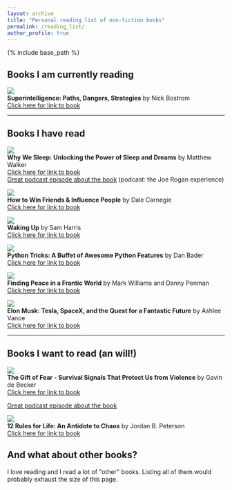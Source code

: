 ```yaml
---
layout: archive
title: "Personal reading list of non-fiction books"
permalink: /reading_list/
author_profile: true
---
```


{% include base_path %}

## Books I am currently reading

![](../images/bostrom.png)   
**Superintelligence: Paths, Dangers, Strategies** by Nick Bostrom     
[Click here for link to book](https://www.amazon.com/gp/product/0198739834/ref=as_li_qf_sp_asin_il_tl?ie=UTF8&tag=nbostrom0c-20&camp=1789&creative=9325&linkCode=as2&creativeASIN=0198739834&linkId=37a8c8afb67a781338095992bd0b4ed6) 

   
---
## Books I have read

![](../images/why_we_sleep.png)   
**Why We Sleep: Unlocking the Power of Sleep and Dreams** by Matthew Walker   
[Click here for link to book](https://www.amazon.com/Why-We-Sleep-Unlocking-Dreams/dp/1501144316)         
[Great podcast episode about the book](http://podcastnotes.org/2018/04/29/why-we-sleep/) (podcast: the Joe Rogan experience)   

![](../images/carnegie.png)   
**How to Win Friends & Influence People** by Dale Carnegie   
[Click here for link to book](https://www.amazon.com/How-Win-Friends-Influence-People/dp/0671027034) 

![](../images/waking_up.png)   
**Waking Up** by Sam Harris   
[Click here for link to book](https://samharris.org/books/waking-up/)   

![](../images/python_tricks.png)    
**Python Tricks: A Buffet of Awesome Python Features** by Dan Bader   
[Click here for link to book](https://www.amazon.com/Python-Tricks-Buffet-Awesome-Features/dp/1775093301)   

![](../images/mindfulness.png)    
**Finding Peace in a Frantic World** by Mark Williams and Danny Penman    
[Click here for link to book](https://www.amazon.com/Mindfulness-Eight-Week-Finding-Peace-Frantic-ebook/dp/B005NJ2T1G/ref=tmm_kin_swatch_0?_encoding=UTF8&qid=&sr=)    

![](../images/elon_musk.png)    
**Elon Musk: Tesla, SpaceX, and the Quest for a Fantastic Future** by Ashlee Vance   
[Click here for link to book](https://www.amazon.com/Elon-Musk-SpaceX-Fantastic-Future/dp/006230125X)   

---

## Books I want to read (an will!)

![](../images/gift_of_fear.png)     
**The Gift of Fear - Survival Signals That Protect Us from Violence** by Gavin de Becker      
[Click here for link to book](https://www.amazon.com/Gift-Fear-Survival-Signals-Violence/dp/0316235024/ref=tmm_hrd_swatch_0?_encoding=UTF8&qid=&sr=)    
     
[Great podcast episode about the book](https://samharris.org/podcasts/living-with-violence/)   
   
    
![](../images/peterson.png)    
**12 Rules for Life: An Antidote to Chaos** by Jordan B. Peterson    
[Click here for link to book](https://www.amazon.com/12-Rules-Life-Antidote-Chaos/dp/0345816021/ref=sr_1_3?ie=UTF8&qid=1532660160&sr=8-3&keywords=jordan+peterson)    


## And what about other books?

I love reading and I read a lot of "other" books. Listing all of them would probably exhaust the size of this page. 
